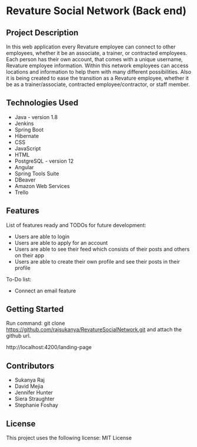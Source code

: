 # Revature Social Network (Back end) 

## Project Description
In this web application every Revature employee can connect to other employees, whether it be an associate, a trainer, or contracted employees. Each person has their own account, that comes with a unique username, Revature employee information. Within this network employees can access locations and information to help them with many different possibilities. Also it is being created to ease the transition as a Revature employee, whether it be as a trainer/associate, contracted employee/contractor, or staff member.

## Technologies Used
* Java - version 1.8
* Jenkins
* Spring Boot
* Hibernate
* CSS
* JavaScript
* HTML
* PostgreSQL - version 12
* Angular
* Spring Tools Suite
* DBeaver
* Amazon Web Services
* Trello

## Features  
List of features ready and TODOs for future development:

* Users are able to login
* Users are able to apply for an account
* Users are able to see their feed which consists of their posts and others on their app
* Users are able to create their own profile and see their posts in their profile  

To-Do list:
* Connect an email feature

## Getting Started
Run command: git clone https://github.com/rajsukanya/RevatureSocialNetwork.git and attach the github url.

http://localhost:4200/landing-page

## Contributors
* Sukanya Raj
* David Mejia
* Jennifer Hunter
* Siera Straughter
* Stephanie Foshay

## License
This project uses the following license: MIT License
